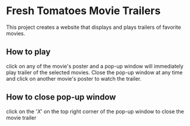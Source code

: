 # Fresh Tomatoes Movie Trailers
This project creates a website that displays and plays trailers of favorite movies. 

## How to play
click on any of the movie's poster and a pop-up window will immediately play trailer of the selected movies. Close the pop-up window at any time and click on another movie's poster to watch the trailer.

## How to close pop-up window
click on the '_X_' on the top right corner of the pop-up window to close the movie trailer
